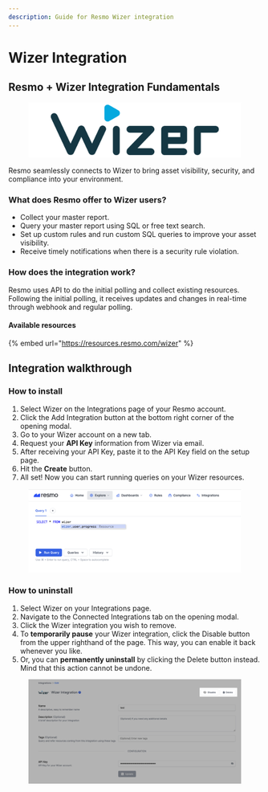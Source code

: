 ```yaml
---
description: Guide for Resmo Wizer integration
---
```


# Wizer Integration

## Resmo + Wizer Integration Fundamentals

<figure><img src="../.gitbook/assets/wizer-logo (2).png" alt=""><figcaption></figcaption></figure>

Resmo seamlessly connects to Wizer to bring asset visibility, security, and compliance into your environment.

### What does Resmo offer to Wizer users?

* Collect your master report.
* Query your master report using SQL or free text search.
* Set up custom rules and run custom SQL queries to improve your asset visibility.
* Receive timely notifications when there is a security rule violation.

### How does the integration work?

Resmo uses API to do the initial polling and collect existing resources. Following the initial polling, it receives updates and changes in real-time through webhook and regular polling.

#### Available resources

{% embed url="https://resources.resmo.com/wizer" %}

## Integration walkthrough

### How to install

1. Select Wizer on the Integrations page of your Resmo account.
2. Click the Add Integration button at the bottom right corner of the opening modal.
3. Go to your Wizer account on a new tab.
4. Request your **API Key** information from Wizer via email.
5. After receiving your API Key, paste it to the API Key field on the setup page.
6. Hit the **Create** button.
7. All set! Now you can start running queries on your Wizer resources.

<figure><img src="../.gitbook/assets/search-wizer-resources.png" alt=""><figcaption></figcaption></figure>

### How to uninstall

1. Select Wizer on your Integrations page.
2. Navigate to the Connected Integrations tab on the opening modal.
3. Click the Wizer integration you wish to remove.
4. To **temporarily pause** your Wizer integration, click the Disable button from the upper righthand of the page. This way, you can enable it back whenever you like.&#x20;
5. Or, you can **permanently uninstall** by clicking the Delete button instead. Mind that this action cannot be undone.

<figure><img src="../.gitbook/assets/wizer-delete-disable.png" alt=""><figcaption></figcaption></figure>
